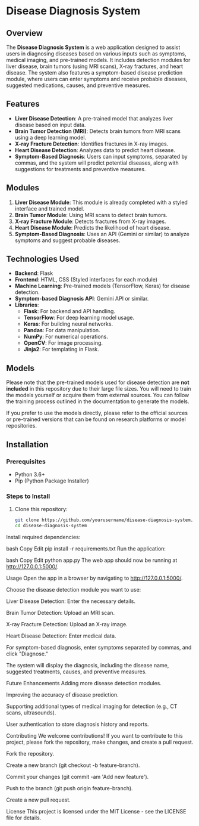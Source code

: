 # Disease Diagnosis System

## Overview

The **Disease Diagnosis System** is a web application designed to assist users in diagnosing diseases based on various inputs such as symptoms, medical imaging, and pre-trained models. It includes detection modules for liver disease, brain tumors (using MRI scans), X-ray fractures, and heart disease. The system also features a symptom-based disease prediction module, where users can enter symptoms and receive probable diseases, suggested medications, causes, and preventive measures.

## Features

- **Liver Disease Detection**: A pre-trained model that analyzes liver disease based on input data.
- **Brain Tumor Detection (MRI)**: Detects brain tumors from MRI scans using a deep learning model.
- **X-ray Fracture Detection**: Identifies fractures in X-ray images.
- **Heart Disease Detection**: Analyzes data to predict heart disease.
- **Symptom-Based Diagnosis**: Users can input symptoms, separated by commas, and the system will predict potential diseases, along with suggestions for treatments and preventive measures.

## Modules

1. **Liver Disease Module**: This module is already completed with a styled interface and trained model.
2. **Brain Tumor Module**: Using MRI scans to detect brain tumors.
3. **X-ray Fracture Module**: Detects fractures from X-ray images.
4. **Heart Disease Module**: Predicts the likelihood of heart disease.
5. **Symptom-Based Diagnosis**: Uses an API (Gemini or similar) to analyze symptoms and suggest probable diseases.

## Technologies Used

- **Backend**: Flask
- **Frontend**: HTML, CSS (Styled interfaces for each module)
- **Machine Learning**: Pre-trained models (TensorFlow, Keras) for disease detection.
- **Symptom-based Diagnosis API**: Gemini API or similar.
- **Libraries**:
  - **Flask**: For backend and API handling.
  - **TensorFlow**: For deep learning model usage.
  - **Keras**: For building neural networks.
  - **Pandas**: For data manipulation.
  - **NumPy**: For numerical operations.
  - **OpenCV**: For image processing.
  - **Jinja2**: For templating in Flask.

## Models

Please note that the pre-trained models used for disease detection are **not included** in this repository due to their large file sizes. You will need to train the models yourself or acquire them from external sources. You can follow the training process outlined in the documentation to generate the models.

If you prefer to use the models directly, please refer to the official sources or pre-trained versions that can be found on research platforms or model repositories.

## Installation

### Prerequisites

- Python 3.6+
- Pip (Python Package Installer)

### Steps to Install

1. Clone this repository:
   ```bash
   git clone https://github.com/yourusername/disease-diagnosis-system.git
   cd disease-diagnosis-system
Install required dependencies:

bash
Copy
Edit
pip install -r requirements.txt
Run the application:

bash
Copy
Edit
python app.py
The web app should now be running at http://127.0.0.1:5000/.

Usage
Open the app in a browser by navigating to http://127.0.0.1:5000/.

Choose the disease detection module you want to use:

Liver Disease Detection: Enter the necessary details.

Brain Tumor Detection: Upload an MRI scan.

X-ray Fracture Detection: Upload an X-ray image.

Heart Disease Detection: Enter medical data.

For symptom-based diagnosis, enter symptoms separated by commas, and click "Diagnose."

The system will display the diagnosis, including the disease name, suggested treatments, causes, and preventive measures.

Future Enhancements
Adding more disease detection modules.

Improving the accuracy of disease prediction.

Supporting additional types of medical imaging for detection (e.g., CT scans, ultrasounds).

User authentication to store diagnosis history and reports.

Contributing
We welcome contributions! If you want to contribute to this project, please fork the repository, make changes, and create a pull request.

Fork the repository.

Create a new branch (git checkout -b feature-branch).

Commit your changes (git commit -am 'Add new feature').

Push to the branch (git push origin feature-branch).

Create a new pull request.

License
This project is licensed under the MIT License - see the LICENSE file for details.
